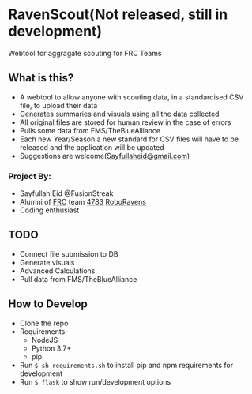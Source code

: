 # RavenScout(Not released, still in development)
 Webtool for aggragate scouting for FRC Teams

## What is this?
* A webtool to allow anyone with scouting data, in a standardised CSV file, to upload their data
* Generates summaries and visuals using all the data collected 
* All original files are stored for human review in the case of errors
* Pulls some data from FMS/TheBlueAlliance
* Each new Year/Season a new standard for CSV files will have to be released and the application will be updated
* Suggestions are welcome(Sayfullaheid@gmail.com)

### Project By:
* Sayfullah Eid @FusionStreak
* Alumni of [FRC](https://www.firstinspires.org/robotics/frc) team [4783](https://www.thebluealliance.com/team/4783) [RoboRavens](https://www.roboravens.ca)
* Coding enthusiast

## TODO
* Connect file submission to DB
* Generate visuals
* Advanced Calculations
* Pull data from FMS/TheBlueAlliance

## How to Develop
* Clone the repo
* Requirements:
    * NodeJS
    * Python 3.7+
    * pip
* Run `$ sh requirements.sh` to install pip and npm requirements for development
* Run `$ flask` to show run/development options